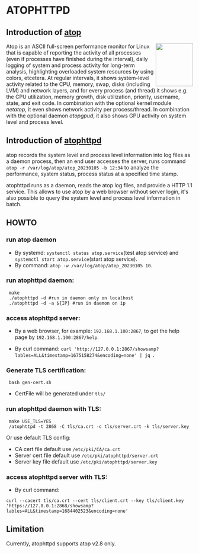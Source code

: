 # ATOPHTTPD

## Introduction of [atop](https://www.atoptool.nl)
<img align="right" width="100" height="116" src="http://www.atoptool.nl/images/atoplogo.png">

Atop is an ASCII full-screen performance monitor for Linux that is capable
of reporting the activity of all processes (even if processes have finished
during the interval), daily logging of system and process activity for
long-term analysis, highlighting overloaded system resources by using colors,
etcetera. At regular intervals, it shows system-level activity related to the
CPU, memory, swap, disks (including LVM) and network layers, and for every
process (and thread) it shows e.g. the CPU utilization, memory growth,
disk utilization, priority, username, state, and exit code.
In combination with the optional kernel module *netatop*,
it even shows network activity per process/thread.
In combination with the optional daemon *atopgpud*,
it also shows GPU activity on system level and process level.

## Introduction of [atophttpd](https://github.com/pizhenwei/atophttpd)
atop records the system level and process level information into log files
as a daemon process, then an end user accesses the server, runs command
`atop -r /var/log/atop/atop_20230105 -b 12:34` to analyze the performance,
system status, process status at a specified time stamp.

atophttpd runs as a daemon, reads the atop log files, and provide a HTTP 1.1
service. This allows to use atop by a web browser without server login, it's
also possible to query the system level and process level information in
batch.

## HOWTO
### run atop daemon
* By systemd: `systemctl status atop.service`(test atop service) and `systemctl start atop.service`(start atop service).
* By command: `atop -w /var/log/atop/atop_20230105 10`.

### run atophttpd daemon:
```
 make
 ./atophttpd -d #run in daemon only on localhost
 ./atophttpd -d -a ${IP} #run in daemon on ip
```

### access atophttpd server:
* By a web browser, for example: `192.168.1.100:2867`,
to get the help page by `192.168.1.100:2867/help`.

* By curl command: `curl 'http://127.0.0.1:2867/showsamp?lables=ALL&timestamp=1675158274&encoding=none' | jq `.

### Generate TLS certification:
```
 bash gen-cert.sh
```
   * CertFile will be generated under `tls/`

### run atophttpd daemon with TLS:
```
 make USE_TLS=YES
 /atophttpd -t 2868 -C tls/ca.crt -c tls/server.crt -k tls/server.key
```

Or use default TLS config:

* CA cert file default use `/etc/pki/CA/ca.crt`
* Server cert file default use `/etc/pki/atophttpd/server.crt`
* Server key file default use `/etc/pki/atophttpd/server.key`

### access atophttpd server with TLS:
* By curl command:
```
curl --cacert tls/ca.crt --cert tls/client.crt --key tls/client.key 'https://127.0.0.1:2868/showsamp?lables=ALL&timestamp=1684402523&encoding=none'
```

## Limitation
Currently, atophttpd supports atop v2.8 only.
